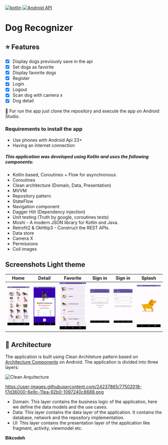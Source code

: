 [![kotlin](https://img.shields.io/github/languages/top/bikcodeh/ToDoApp.svg?style=for-the-badge&color=blueviolet)](https://kotlinlang.org/) [![Android API](https://img.shields.io/badge/api-23%2B-brightgreen.svg?style=for-the-badge)](https://android-arsenal.com/api?level=23)

# Dog Recognizer

## :star: Features

- [x] Display dogs previously save in the api
- [x] Set dogs as favorite
- [x] Display favorite dogs
- [x] Register
- [x] Login
- [x] Logout
- [x] Scan dog with camera x
- [x] Dog detail

:runner: For run the app just clone the repository and execute the app on Android Studio.

### Requirements to install the app
- Use phones with Android Api 23+
- Having an internet connection

##### This application was developed using Kotlin and uses the following components:
- Kotlin based, Coroutines + Flow for asynchronous.
- Coroutines
- Clean architecture (Domain, Data, Presentation)
- MVVM
- Repository pattern
- StateFlow
- Navigation component
- Dagger Hilt (Dependency injection)
- Unit testing (Truth by google, coroutines tests)
- Moshi - A modern JSON library for Kotlin and Java.
- Retrofit2 & OkHttp3 - Construct the REST APIs.
- Data store
- Camera X
- Permissions
- Coil images

## Screenshots Light theme
 | Home |     Detail    |  Favorite  |   Sign in    |  Sign in |   Splash |
 | :----: | :---------: | :-------: | :-----------: | :-------:| :-------:|
 |![Home](assets/home.png?raw=true)|![Detail](assets/detail.png?raw=true)|![Favorite](assets/favorite.png?raw=true)|![Login](assets/login.png?raw=true)|![Sign in](assets/register.png?raw=true)|![Splash](assets/splash.png?raw=true)|

## :dart: Architecture

The application is built using Clean Architeture pattern based on [Architecture Components](https://developer.android.com/jetpack/guide#recommended-app-arch) on Android. The application is divided into three layers:

![Clean Arquitecture](https://devexperto.com/wp-content/uploads/2018/10/clean-architecture-own-layers.png)

https://user-images.githubusercontent.com/24237865/77502018-f7d36000-6e9c-11ea-92b0-1097240c8689.png

- Domain: This layer contains the business logic of the application, here we define the data models and the use cases.
- Data: This layer contains the data layer of the application. It contains the database, network and the repository implementation.
- UI: This layer contains the presentation layer of the application like fragment, activity, viewmodel etc.


**Bikcodeh**
